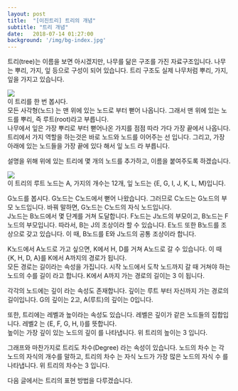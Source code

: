 ```yaml
---
layout: post
title:  "[이진트리] 트리의 개념"
subtitle: "트리 개념"
date:   2018-07-14 01:27:00
background: '/img/bg-index.jpg'
---
```


트리(tree)는 이름을 보면 아시겠지만, 나무를 닮은 구조를 가진 자료구조입니다. 나무는 뿌리, 가지, 잎 등으로 구성이 되어 있습니다. 트리 구조도 실제 나무처럼 뿌리, 가지, 잎을 가지고 있습니다.<br>

<img src = "https://i.imgur.com/q9CGd9g.png"><br>
이 트리를 한 번 봅시다.<br>
모든 사각형(노드) 는 맨 위에 있는 노드로 부터 뻗어 나옵니다. 그래서 맨 위에 있는 노드를 뿌리, 즉 루트(root)라고 부릅니다.<br>
나무에서 잎은 가장 뿌리로 부터 뻗어나온 가지를 점점 따라 가다 가장 끝에서 나옵니다. 트리에서 가지 역할을 하는것은 바로 노드와 노드를 이어주는 선 입니다. 그리고, 가장 아래에 있는 노드들을 가장 끝에 있다 해서 잎 노드 라 부릅니다.

설명을 위해 위에 있는 트리에 몇 개의 노드를 추가하고, 이름을 붙여주도록 하겠습니다.

<img src = "https://i.imgur.com/ixaDHc0.png"><br>
이 트리의 루트 노드는 A, 가지의 개수는 12개, 잎 노드는 {E, G, I, J, K, L, M}입니다.

G노드를 봅시다. G노드는 C노드에서 뻗어 나왔습니다. 그러므로 C노드는 G노드의 부모 노드입니다. 바꿔 말하면, G노드는 C노드의 자식 노드입니다.<br>
J노드는 B노드에서 몇 단계를 거쳐 도달합니다. F노드는 J노드의 부모이고, B노드는 F노드의 부모입니다. 따라서, B는 J의 조상이라 할 수 있습니다. E노드 또한 B노드를 조상으로 갖고 있습니다. 이 때, B노드를 E와 J노드의 공통 조상이라 합니다.

K노드에서 A노드로 가고 싶으면, K에서 H, D를 거쳐 A노드로 갈 수 있습니다. 이 때 {K, H, D, A}를 K에서 A까지의 경로가 됩니다.<br>
모든 경로는 길이라는 속성을 가집니다. 시작 노드에서 도착 노드까지 갈 때 거쳐야 하는 노드의 수를 길이 라고 합니다. K에서 A까지 가는 경로의 길이는 3 이 됩니다.

각각의 노드에는 깊이 라는 속성도 존재합니다. 깊이는 루트 부터 자신까지 가는 경로의 길이입니다. G의 깊이는 2고, A(루트)의 깊이는 0입니다.

또한, 트리에는 레벨과 높이라는 속성도 있습니다. 레벨은 깊이가 같은 노드들의 집합입니다. 레벨2 는 {E, F, G, H, I}를 뜻합니다.<br>
높이는 가장 깊이 있는 노드의 깊이 를 나타냅니다. 위 트리의 높이는 3 입니다.

그래프와 마찬가지로 트리도 차수(Degree) 라는 속성이 있습니다. 노드의 차수 는 각 노드의 자식의 개수를 말하고, 트리의 차수 는 자식 노드가 가장 많은 노드의 자식 수 를 나타냅니다. 위 트리의 차수는 3 입니다.

다음 글에서는 트리의 표현 방법을 다루겠습니다.
